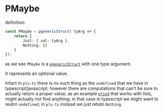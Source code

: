 # PMaybe

definition:
```ts
const PMaybe = pgenericStruct( tyArg => {
    return {
        Just: { val: tyArg },
        Nothing: {}
    }
});
```

as we see `PMaybe` is a [`pgenericStruct`](../../language/values/generic_structs.md) with one type argument.

It rapresents an optional value.

Infact in `plu-ts` there is no such thing as the `undefined` that we have in typescript/javascript; however there are computations that can't be sure to actually return a proper value; as an example [`pfind`](../utility_terms/TermList%3CPElemsType%3E.md#find) that works with lists, might actually not find anything; in that case in typescript we might want to reutrn `undefined`; in `plu-ts` instead we just retutn `Nothing`.